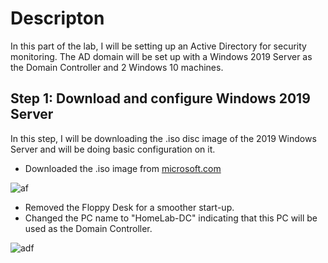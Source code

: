 # Descripton
In this part of the lab, I will be setting up an Active Directory for security monitoring. The AD domain will be set up with a Windows 2019 Server as the Domain Controller and 2 Windows 10 machines. 

## Step 1: Download and configure Windows 2019 Server
In this step, I will be downloading the .iso disc image of the 2019 Windows Server and will be doing basic configuration on it. 

- Downloaded the .iso image from [microsoft.com](https://www.microsoft.com/en-us/evalcenter/evaluate-windows-server-2019)

![af](https://i.postimg.cc/ZKMBdB0c/image.png)

- Removed the Floppy Desk for a smoother start-up.
- Changed the PC name to "HomeLab-DC" indicating that this PC will be used as the Domain Controller.

![adf](https://i.postimg.cc/zvRCLC59/image.png)
